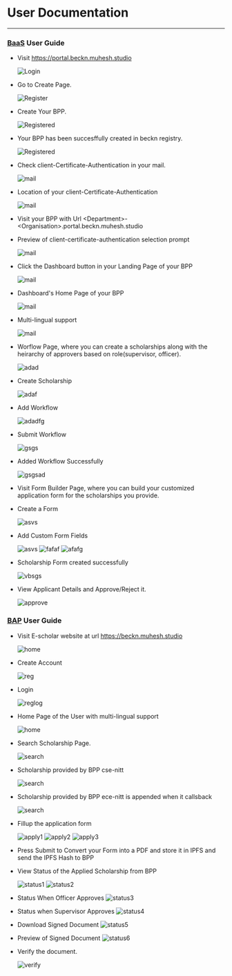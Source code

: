 # User Documentation
___


### **[BaaS](./bpp-service/) User Guide**
* Visit https://portal.beckn.muhesh.studio

  ![Login](https://imgur.com/9X47paU.png)

* Go to Create Page.

  ![Register](https://imgur.com/UG1hneo.png)

* Create Your BPP.

  ![Registered](https://imgur.com/l8d94Jh.png)

* Your BPP has been succesffully created in beckn registry.

  ![Registered](https://imgur.com/gisoi61.png)

* Check client-Certificate-Authentication in your mail.

  ![mail](https://imgur.com/LrPjjFe.png)

* Location of your client-Certificate-Authentication 

  ![mail](https://imgur.com/BIbIQ2Z.png)

* Visit your BPP with Url \<Department>-\<Organisation>.portal.beckn.muhesh.studio

* Preview of client-certificate-authentication selection prompt

  ![mail](https://imgur.com/r7L40nF.png)

* Click the Dashboard button in your Landing Page of your BPP

  ![mail](https://imgur.com/0DMtZIj.png)

* Dashboard's Home Page of your BPP

  ![mail](https://imgur.com/IXIHnpw.png)

* Multi-lingual support

  ![mail](https://imgur.com/wispOlp.png)

* Worflow Page, where you can create a scholarships along with the heirarchy of approvers based on role(supervisor, officer).

  ![adad](https://imgur.com/07TTNLk.png)

* Create Scholarship
  
  ![adaf](https://imgur.com/d3JV2RL.png)

* Add Workflow

  ![adadfg](https://imgur.com/XcmxAz5.png)

* Submit Workflow

  ![gsgs](https://imgur.com/hfhyreM.png)

* Added Workflow Successfully

  ![gsgsad](https://imgur.com/sBZznhW.png)

* Visit Form Builder Page, where you can build your customized application form for the scholarships you provide.

* Create a Form

  ![asvs](https://imgur.com/h2oI7op.png)

* Add Custom Form Fields

  ![asvs](https://imgur.com/MBHlMo6.png)
  ![fafaf](https://imgur.com/BES7ej1.png)
  ![afafg](https://imgur.com/gUzPt5x.png)

* Scholarship Form created successfully

  ![vbsgs](https://imgur.com/G83C8jF.png)

* View Applicant Details and Approve/Reject it.

  ![approve](https://imgur.com/dwmQmgB.png)


### **[BAP](./bap-service/) User Guide**

* Visit E-scholar website at url https://beckn.muhesh.studio

  ![home](https://imgur.com/rBjmuny.png)

* Create Account 

  ![reg](https://imgur.com/60X1tQA.png)

* Login

  ![reglog](https://imgur.com/gvsL4Qa.png)  

* Home Page of the User with multi-lingual support

  ![home](https://imgur.com/w3DcfrR.png)

* Search Scholarship Page.

  ![search](https://imgur.com/iS8DI6U.png)

* Scholarship provided by BPP cse-nitt

  ![search](https://imgur.com/t1SWNKB.png)

* Scholarship provided by BPP ece-nitt is appended when it callsback

  ![search](https://imgur.com/0hT6LuG.png)

* Fillup the application form

  ![apply1](https://imgur.com/ymguIM1.png)
  ![apply2](https://imgur.com/jsViPyU.png)
  ![apply3](https://imgur.com/eyvqNfn.png)

* Press Submit to Convert your Form into a PDF and store it in IPFS and send the IPFS Hash to BPP 

* View Status of the Applied Scholarship from BPP

  ![status1](https://imgur.com/vzqfhT1.png)
  ![status2](https://imgur.com/bfmc3Sf.png)
* Status When Officer Approves
  ![status3](https://imgur.com/mIq3q4O.png)
* Status when Supervisor Approves
  ![status4](https://imgur.com/9g78bxp.png)
* Download Signed Document
  ![status5](https://imgur.com/J5g1Aum.png)
* Preview of Signed Document
  ![status6](https://imgur.com/D28EAQX.png)

* Verify the document.

  ![verify](https://imgur.com/zIquwZU.png)